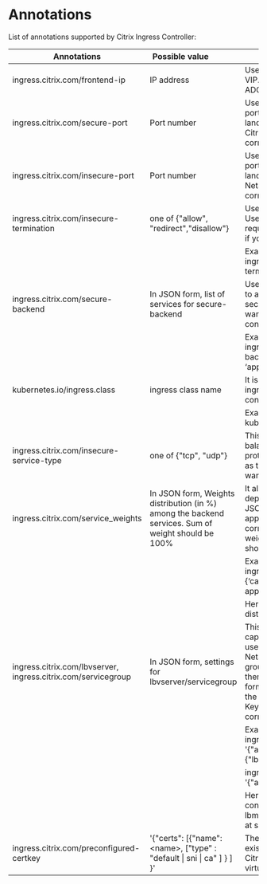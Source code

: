 # **Annotations**

List of annotations supported by Citrix Ingress Controller:

|**Annotations**|**Possible value**&nbsp;&nbsp;&nbsp;&nbsp;&nbsp;&nbsp;&nbsp;&nbsp;&nbsp;&nbsp;&nbsp;&nbsp;|**Description**|**Default**|
|---------------|------------------|---------------|-----------|
|ingress.citrix.com/frontend-ip| IP address | Use this annotation to customize VIP. This IP is configured in Citrix ADC as VIP| Citrix ADC IP is used as VIP.
|ingress.citrix.com/secure-port|Port number |Use this annotation to configure port on which https traffic should land. This port is configured in Citrix ADC as a port value for corresponding CS Vserver.| 443|
|ingress.citrix.com/insecure-port| Port number | Use this annotation to configure port on which http traffic should land. This port is configured in NetScaler as a port value for corresponding CS Vserver| 80 |
|ingress.citrix.com/insecure-termination|one of {"allow", "redirect","disallow"}|Use "allow" to permit http traffic, Use "redirect" to redirect the http request to https, or Use "disallow" if you want to drop the http traffic| disallow|
| | |Example: ingress.citrix.com/insecure-termination: "redirect" | |
|ingress.citrix.com/secure-backend|In JSON form, list of services for secure-backend |Use "True", if you want Citrix ADC to application connection via secure https, Use "False", if you want Citrix ADC to application connection via insecure http| False|
| | | Example: ingress.citrix.com/secure-backend: {‘app1’:"True", ‘app2’:"False", ‘app3’:"True"}| |
|kubernetes.io/ingress.class|ingress class name|It is a way to associate a particular ingress resource with an ingress controller.|Configures all ingresses|
| | |Example: kubernetes.io/ingress.class:"Citrix" | |
|ingress.citrix.com/insecure-service-type|one of {"tcp", "udp"}|This annotation allows L4 load balancing with tcp/udp/any as protocol. Use "tcp", if you want tcp as the protocol. Use "udp", if you want udp as the protocol| http|
|ingress.citrix.com/service_weights|In JSON form, Weights distribution (in %) among the backend services. Sum of weight should be 100%| It allows CIC to play role in canary deployment. Values must be in JSON format. For each backend app in the ingress, there should be corresponding traffic %. All weights should be in % and sum should be 100| No weight distribution|
| | |Example: ingress.citrix.com/service_weights: {‘canary-app1’:5, ‘baseline-app1’:5 ‘production-app1’:90} | |
| | |Here there are 3 apps and % traffic distribution is 5%, 5% and 90% | |
|ingress.citrix.com/lbvserver, ingress.citrix.com/servicegroup| In JSON form, settings for lbvserver/servicegroup| This provides smart annotation capability. Using this, an advanced user (who has knowledge of NetScaler LB Vserver and Service group options) can directly apply them. Values must be in JSON format. For each backend app in the ingress, provide key value pair. Key name should match with the corresponding CLI name |Default options provided by NetScaler|
| | |Example:  ingress.citrix.com/lbvserver: '{"app-1":{"lbmethod":"ROUNDROBIN"}}' | |
| | | ingress.citrix.com/servicegroup: '{"app-1":{"maxReq":"100"}}' | |
| | | Here for app-1, user wants to configure ROUND-ROBIN lbmethod at LB level and maxReq at service group| |
| ingress.citrix.com/preconfigured-certkey | '{"certs": [{"name": &lt;name&gt;, ["type" : "default \| sni \| ca" ] } ] }' | The annotation allows binding the existing certkeys available on the Citrix ADC to the required SSL virtual server | N/A |
